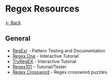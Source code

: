 # Regex Resources

[<- Back](./README.md)

## General

- [RegExr](https://regexr.com/) - Pattern Testing and Documentation
- [Regex One](https://regexone.com/) - Interactive Tutorial
- [TryRegEX](http://tryregex.com/) - Interactive Tutorial
- [Regex101](https://regex101.com/) - Tutorial/Tester
- [Regex Crossword](https://regexcrossword.com/) - Regex crossword puzzles
